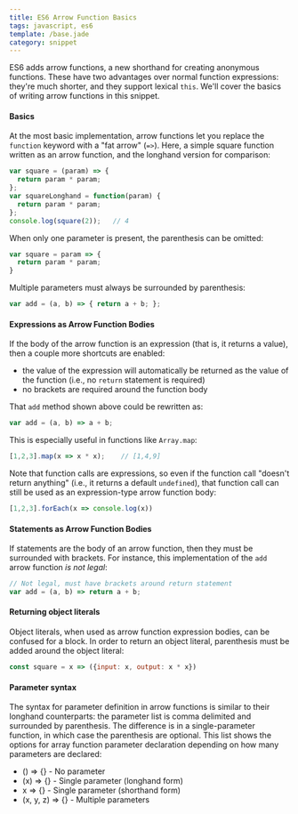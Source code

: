 ```yaml
---
title: ES6 Arrow Function Basics
tags: javascript, es6
template: /base.jade
category: snippet
---
```


ES6 adds arrow functions, a new shorthand for creating anonymous functions. These have two advantages over normal function expressions: they're much shorter, and they support lexical `this`. We'll cover the basics of writing arrow functions in this snippet.

#### Basics

At the most basic implementation, arrow functions let you replace the `function` keyword with a "fat arrow" (`=>`). Here, a simple square function written as an arrow function, and the longhand version for comparison:

```javascript
var square = (param) => {
  return param * param;
};
var squareLonghand = function(param) {
  return param * param;
};
console.log(square(2));   // 4
```

When only one parameter is present, the parenthesis can be omitted:

```javascript
var square = param => {
  return param * param;
}
```

Multiple parameters must always be surrounded by parenthesis:

```javascript
var add = (a, b) => { return a + b; };
```

#### Expressions as Arrow Function Bodies

If the body of the arrow function is an expression (that is, it returns a value), then a couple more shortcuts are enabled:

* the value of the expression will automatically be returned as the value of the function (i.e., no `return` statement is required)
* no brackets are required around the function body

That `add` method shown above could be rewritten as:

```javascript
var add = (a, b) => a + b;
```

This is especially useful in functions like `Array.map`:

```javascript
[1,2,3].map(x => x * x);    // [1,4,9]
```

Note that function calls are expressions, so even if the function call "doesn't return anything" (i.e., it returns a default `undefined`), that function call can still be used as an expression-type arrow function body:

```javascript
[1,2,3].forEach(x => console.log(x))
```

#### Statements as Arrow Function Bodies

If statements are the body of an arrow function, then they must be surrounded with brackets. For instance, this implementation of the `add` arrow function _is not legal_:

```javascript
// Not legal, must have brackets around return statement
var add = (a, b) => return a + b;
```

#### Returning object literals

Object literals, when used as arrow function expression bodies, can be confused for a block. In order to return an object literal, parenthesis must be added around the object literal:

```javascript
const square = x => ({input: x, output: x * x})
```

#### Parameter syntax

The syntax for parameter definition in arrow functions is similar to their longhand counterparts: the parameter list is comma delimited and surrounded by parenthesis. The difference is in a single-parameter function, in which case the parenthesis are optional. This list shows the options for array function parameter declaration depending on how many parameters are declared:

* () => {} - No parameter
* (x) => {} - Single parameter (longhand form)
* x => {} - Single parameter (shorthand form)
* (x, y, z) => {} - Multiple parameters
